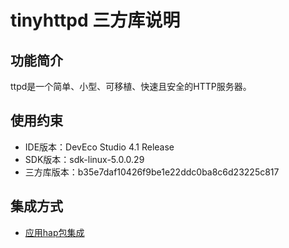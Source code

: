 # tinyhttpd 三方库说明
## 功能简介
ttpd是一个简单、小型、可移植、快速且安全的HTTP服务器。
## 使用约束
- IDE版本：DevEco Studio 4.1 Release
- SDK版本：sdk-linux-5.0.0.29
- 三方库版本：b35e7daf10426f9be1e22ddc0ba8c6d23225c817

## 集成方式
+ [应用hap包集成](docs/hap_integrate.md)
